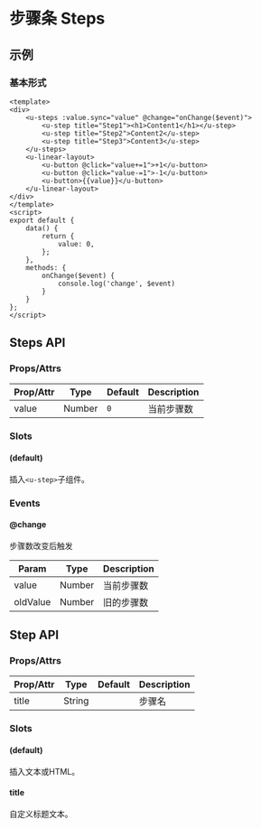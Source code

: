# 步骤条 Steps

## 示例
### 基本形式
```vue
<template>
<div>
    <u-steps :value.sync="value" @change="onChange($event)">
        <u-step title="Step1"><h1>Content1</h1></u-step>
        <u-step title="Step2">Content2</u-step>
        <u-step title="Step3">Content3</u-step>
    </u-steps>
    <u-linear-layout>
        <u-button @click="value+=1">+1</u-button>
        <u-button @click="value-=1">-1</u-button>
        <u-button>{{value}}</u-button>
    </u-linear-layout>
</div>
</template>
<script>
export default {
    data() {
        return {
            value: 0,
        };
    },
    methods: {
        onChange($event) {
            console.log('change', $event)
        }
    }
};
</script>
```

## Steps API
### Props/Attrs
| Prop/Attr | Type | Default | Description |
| --------- | ---- | ------- | ----------- |
| value | Number | `0` | 当前步骤数 |

### Slots

#### (default)

插入`<u-step>`子组件。

### Events

#### @change

步骤数改变后触发

| Param | Type | Description |
| ----- | ---- | ----------- |
| value | Number | 当前步骤数 |
| oldValue | Number | 旧的步骤数 |


## Step API
### Props/Attrs
| Prop/Attr | Type | Default | Description |
| --------- | ---- | ------- | ----------- |
| title | String |  | 步骤名 |

### Slots

#### (default)

插入文本或HTML。

#### title

自定义标题文本。

